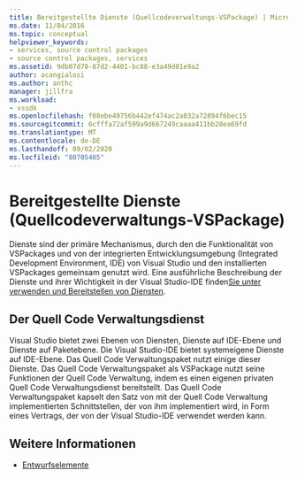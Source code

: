 ```yaml
---
title: Bereitgestellte Dienste (Quellcodeverwaltungs-VSPackage) | Microsoft-Dokumentation
ms.date: 11/04/2016
ms.topic: conceptual
helpviewer_keywords:
- services, source control packages
- source control packages, services
ms.assetid: 9db07d70-87d2-4401-bc88-e3a49d81e9a2
author: acangialosi
ms.author: anthc
manager: jillfra
ms.workload:
- vssdk
ms.openlocfilehash: f08ebe49756b442ef474ac2a032a72894f6bec15
ms.sourcegitcommit: 6cfffa72af599a9d667249caaaa411bb28ea69fd
ms.translationtype: MT
ms.contentlocale: de-DE
ms.lasthandoff: 09/02/2020
ms.locfileid: "80705405"
---
```

# <a name="services-provided-source-control-vspackage"></a>Bereitgestellte Dienste (Quellcodeverwaltungs-VSPackage)
Dienste sind der primäre Mechanismus, durch den die Funktionalität von VSPackages und von der integrierten Entwicklungsumgebung (Integrated Development Environment, IDE) von Visual Studio und den installierten VSPackages gemeinsam genutzt wird. Eine ausführliche Beschreibung der Dienste und ihrer Wichtigkeit in der Visual Studio-IDE finden[Sie unter verwenden und Bereitstellen von Diensten](../../extensibility/using-and-providing-services.md).

## <a name="the-source-control-service"></a>Der Quell Code Verwaltungsdienst
 Visual Studio bietet zwei Ebenen von Diensten, Dienste auf IDE-Ebene und Dienste auf Paketebene. Die Visual Studio-IDE bietet systemeigene Dienste auf IDE-Ebene. Das Quell Code Verwaltungspaket nutzt einige dieser Dienste. Das Quell Code Verwaltungspaket als VSPackage nutzt seine Funktionen der Quell Code Verwaltung, indem es einen eigenen privaten Quell Code Verwaltungsdienst bereitstellt. Das Quell Code Verwaltungspaket kapselt den Satz von mit der Quell Code Verwaltung implementierten Schnittstellen, der von ihm implementiert wird, in Form eines Vertrags, der von der Visual Studio-IDE verwendet werden kann.

## <a name="see-also"></a>Weitere Informationen
- [Entwurfselemente](../../extensibility/internals/source-control-vspackage-design-elements.md)

